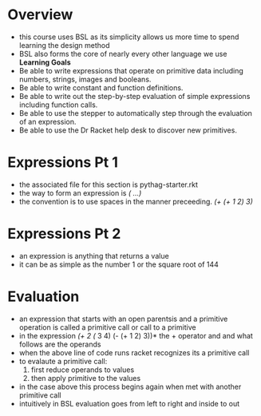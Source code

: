 # Overview
* this course uses BSL as its simplicity allows us more time to spend learning the design method 
* BSL also forms the core of nearly every other language we use
**Learning Goals**
* Be able to write expressions that operate on primitive data including numbers, strings, images and booleans. 
* Be able to write constant and function definitions.
* Be able to write out the step-by-step evaluation of simple expressions including function calls.
* Be able to use the stepper to automatically step through the evaluation of an expression.
* Be able to use the Dr Racket help desk to discover new primitives.

# Expressions Pt 1
* the associated file for this section is pythag-starter.rkt
* the way to form an expression is *(<primitive operator> <expression>...)*
* the convention is to use spaces in the manner preceeding. *(+ (+ 1 2) 3)*

# Expressions Pt 2
* an expression is anything that returns a value 
* it can be as simple as the number 1 or the square root of 144

# Evaluation
* an expression that starts with an open parentsis and a primitive operation is called a primitive call or call to a primitive 
* in the expression *(+ 2 (* 3 4) (- (+ 1 2) 3))* the + operator and and what follows are the operands
* when the above line of code runs racket recognizes its a primitive call
* to evalaute a primitive call:
    1. first reduce operands to values
    2. then apply primitive to the values
* in the case above this process begins again when met with another primitive call 
* intuitively in BSL evaluation goes from left to right and inside to out
